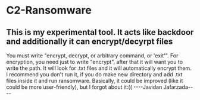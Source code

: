 # C2-Ransomware
This is my experimental tool. It acts like backdoor and additionally it can encrypt/decyrpt files
----------------------------
You must write "encrypt, decrypt, or arbitrary command, or 'exit'". For encryption, you need just to write "encrypt", after that it will want you to write the path. It will look for .txt files and it will automatically encrypt them. I recommend you don't run it, if you do make new directory and add .txt files inside it and run ransomware. Basically, it could be improved (like it could be more user-friendly), but I forgot about it:((
----Javidan Jafarzada----
